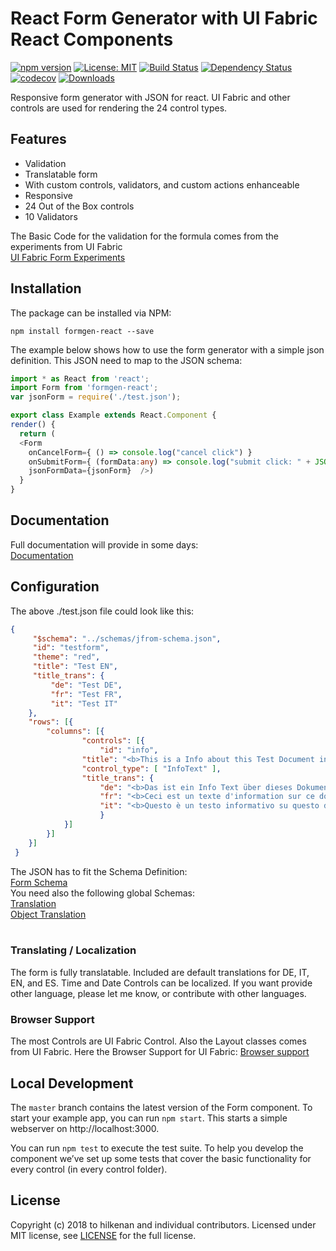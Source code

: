 # React Form Generator with UI Fabric React Components

[![npm version](https://badge.fury.io/js/formgen-react.svg)](http://badge.fury.io/js/formgen-react)
[![License: MIT](https://img.shields.io/badge/License-MIT-yellow.svg)](https://opensource.org/licenses/MIT)
[![Build Status](https://secure.travis-ci.org/hilkenan/formgen-react.svg)](https://travis-ci.org/hilkenan/formgen-react)
[![Dependency Status](https://david-dm.org/hilkenan/formgen-react.svg)](https://david-dm.org/hilkenan/formgen-react)
[![codecov](https://codecov.io/gh/hilkenan/formgen-react/branch/master/graph/badge.svg)](https://codecov.io/gh/hilkenan/formgen-react)
[![Downloads](http://img.shields.io/npm/dm/formgen-react.svg)](https://npmjs.org/package/formgen-react)


Responsive form generator with JSON for react. UI Fabric and other controls are used for rendering the 24 control types.

## Features
- Validation
- Translatable form
- With custom controls, validators, and custom actions enhanceable
- Responsive
- 24 Out of the Box controls
- 10 Validators

The Basic Code for the validation for the formula comes from the experiments from UI Fabric<br/>
<a href="https://github.com/OfficeDev/office-ui-fabric-react/tree/master/packages/experiments/src/components/Form">UI Fabric Form Experiments</a>

## Installation

The package can be installed via NPM:

```
npm install formgen-react --save
```
The example below shows how to use the form generator with a simple json definition. This JSON need to map to the JSON schema:
	
```ts
import * as React from 'react';
import Form from 'formgen-react';
var jsonForm = require('./test.json');

export class Example extends React.Component {
render() {
  return (
  <Form 
    onCancelForm={ () => console.log("cancel click") }
    onSubmitForm={ (formData:any) => console.log("submit click: " + JSON.stringify(formData)) }
    jsonFormData={jsonForm}  />)
  }
}
```

## Documentation
Full documentation will provide in some days:<br/>
<a href="https://github.com/hilkenan/formgen-react/wiki">Documentation</a>

## Configuration
The above ./test.json file could look like this:

```JSON
{
     "$schema": "../schemas/jfrom-schema.json",
     "id": "testform",
     "theme": "red",
     "title": "Test EN",
     "title_trans": {
         "de": "Test DE",
         "fr": "Test FR",
         "it": "Test IT"
    },
    "rows": [{
        "columns": [{
                "controls": [{
                    "id": "info",
                "title": "<b>This is a Info about this Test Document in Englisch</b>",
                "control_type": [ "InfoText" ],
                "title_trans": {
                    "de": "<b>Das ist ein Info Text über dieses Dokument in Deutsch</b>",
                    "fr": "<b>Ceci est un texte d'information sur ce document en français</ b>",                    
                    "it": "<b>Questo è un testo informativo su questo documento in italiano</ b>"
                    }
            }]
        }]
    }]
 }
```
The JSON has to fit the Schema Definition:<br/>
[Form Schema](src/schemas/jfrom-schema.json)<br/>
You need also the following global Schemas:<br/>
[Translation](src/schemas/translation-schema.json)<br/>
[Object Translation](src/schemas/objecttranslation-schema.json)<br/><br/>

### Translating / Localization 

The form is fully translatable. Included are default translations for DE, IT, EN, and ES. Time and Date Controls can be localized. If you want provide other language, please let me know, or contribute with other languages.

### Browser Support

The most Controls are UI Fabric Control. Also the Layout classes comes from UI Fabric. Here the Browser Support for UI Fabric:
<a href="https://github.com/OfficeDev/office-ui-fabric-react/blob/master/ghdocs/BROWSERSUPPORT.md">Browser support</a>

## Local Development

The `master` branch contains the latest version of the Form component. To start your example app, you can run `npm start`. This starts a simple webserver on http://localhost:3000.

You can run `npm test` to execute the test suite. To help you develop the component we’ve set up some tests that cover the basic functionality for every control (in every control folder). 

## License

Copyright (c) 2018 to hilkenan and individual contributors. Licensed under MIT license, see [LICENSE](LICENSE) for the full license.